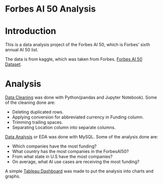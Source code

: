 # Forbes AI 50 Analysis

# Introduction
This is a data analysis project of the Forbes AI 50, which is Forbes' sixth annual AI 50 list.

The data is from kaggle, which was taken from Forbes. [Forbes AI 50 Dataset](https://www.kaggle.com/datasets/saeedsarrafzadeh/forbes-ai50-2024/data).

# Analysis
[Data Cleaning](ForbesAI50_Data_Cleaning.ipynb) was done with Python(pandas and Jupyter Notebook). Some of the cleaning done are:
- Deleting duplicated rows.
- Applying conversion for abbreviated currency in Funding column.
- Trimming trailing spaces.
- Separating Location column into separate columns.


[Data Analysis](ForbesSQLAnalysis.sql) or EDA was done with MySQL. Some of the analysis done are:
- Which companies have the most funding?
- What country has the most companies in the ForbesAI50?
- From what state in U.S have the most companies?
- On average, what AI use cases are receiving the most funding?

A simple [Tableau Dashboard](https://public.tableau.com/views/ForbesAI50SimpleDashboard/Dashboard1?:language=en-US&:sid=&:redirect=auth&:display_count=n&:origin=viz_share_link) was made to put the analysis into charts and graphs. 